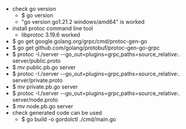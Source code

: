 - check go version
  - $ go version
  - "go version go1.21.2 windows/amd64" is worked 
- install protoc command line tool
  - libprotoc 3.19.6 worked
- $ go get google.golang.org/grpc/cmd/protoc-gen-go
- $ go get github.com/golang/protobuf/protoc-gen-go-grpc
- $ protoc -I./server --go_out=plugins=grpc,paths=source_relative:. server/public.proto
- $ mv public.pb.go server
- $ protoc -I./server --go_out=plugins=grpc,paths=source_relative:. server/private.proto
- $ mv private.pb.go server
- $ protoc -I./server --go_out=plugins=grpc,paths=source_relative:. server/node.proto
- $ mv node.pb.go server
- check generated code can be used
  - $ go build -o gordolctl ./cmd/main.go 